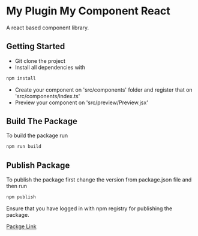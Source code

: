 # My Plugin My Component React

A react based component library.

## Getting Started
- Git clone the project
- Install all dependencies with
```bash
npm install 
```
- Create your component on 'src/components' folder and register that on 'src/components/index.ts'
- Preview your component on 'src/preview/Preview.jsx'

## Build The Package
To build the package run 
```bash
npm run build
```

## Publish Package
To publish the package first change the version from package.json file and then run
```bash
npm publish
```
Ensure that you have logged in with npm registry for publishing the package.


[Packge Link](https://www.npmjs.com/package/my-plugin-my-components-react)